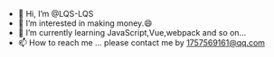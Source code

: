 - 👋 Hi, I’m @LQS-LQS
- 👀 I’m interested in making money.😄
- 🌱 I’m currently learning JavaScript,Vue,webpack and so on...
- 📫 How to reach me ... please contact me by 1757569161@qq.com 

<!---
LQS-LQS/LQS-LQS is a ✨ special ✨ repository because its `README.md` (this file) appears on your GitHub profile.
You can click the Preview link to take a look at your changes.
--->
